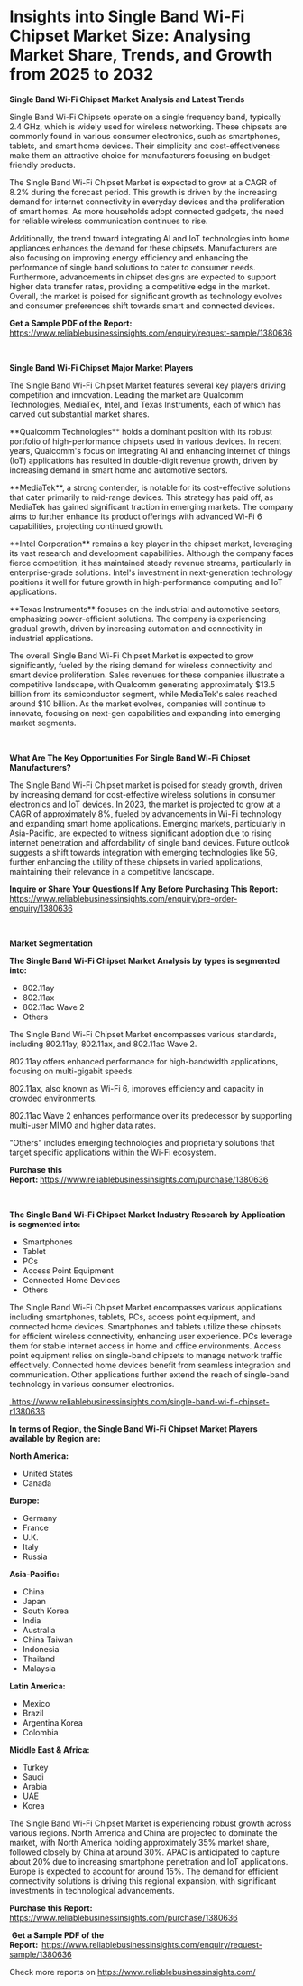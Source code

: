 <p><h1>Insights into Single Band Wi-Fi Chipset Market Size: Analysing Market Share, Trends, and Growth from 2025 to 2032</h1></p><p><strong>Single Band Wi-Fi Chipset Market Analysis and Latest Trends</strong></p>
<p><p>Single Band Wi-Fi Chipsets operate on a single frequency band, typically 2.4 GHz, which is widely used for wireless networking. These chipsets are commonly found in various consumer electronics, such as smartphones, tablets, and smart home devices. Their simplicity and cost-effectiveness make them an attractive choice for manufacturers focusing on budget-friendly products.</p><p>The Single Band Wi-Fi Chipset Market is expected to grow at a CAGR of 8.2% during the forecast period. This growth is driven by the increasing demand for internet connectivity in everyday devices and the proliferation of smart homes. As more households adopt connected gadgets, the need for reliable wireless communication continues to rise.</p><p>Additionally, the trend toward integrating AI and IoT technologies into home appliances enhances the demand for these chipsets. Manufacturers are also focusing on improving energy efficiency and enhancing the performance of single band solutions to cater to consumer needs. Furthermore, advancements in chipset designs are expected to support higher data transfer rates, providing a competitive edge in the market. Overall, the market is poised for significant growth as technology evolves and consumer preferences shift towards smart and connected devices.</p></p>
<p><strong>Get a Sample PDF of the Report:&nbsp;</strong> <a href="https://www.reliablebusinessinsights.com/enquiry/request-sample/1380636?utm_campaign=2180&utm_medium=2&utm_source=Github&utm_content=ia&utm_term=06042025&utm_id=single-band-wi-fi-chipset">https://www.reliablebusinessinsights.com/enquiry/request-sample/1380636</a></p>
<p>&nbsp;</p>
<p><strong>Single Band Wi-Fi Chipset Major Market Players</strong></p>
<p><p>The Single Band Wi-Fi Chipset Market features several key players driving competition and innovation. Leading the market are Qualcomm Technologies, MediaTek, Intel, and Texas Instruments, each of which has carved out substantial market shares.</p><p>**Qualcomm Technologies** holds a dominant position with its robust portfolio of high-performance chipsets used in various devices. In recent years, Qualcomm's focus on integrating AI and enhancing internet of things (IoT) applications has resulted in double-digit revenue growth, driven by increasing demand in smart home and automotive sectors.</p><p>**MediaTek**, a strong contender, is notable for its cost-effective solutions that cater primarily to mid-range devices. This strategy has paid off, as MediaTek has gained significant traction in emerging markets. The company aims to further enhance its product offerings with advanced Wi-Fi 6 capabilities, projecting continued growth.</p><p>**Intel Corporation** remains a key player in the chipset market, leveraging its vast research and development capabilities. Although the company faces fierce competition, it has maintained steady revenue streams, particularly in enterprise-grade solutions. Intel's investment in next-generation technology positions it well for future growth in high-performance computing and IoT applications.</p><p>**Texas Instruments** focuses on the industrial and automotive sectors, emphasizing power-efficient solutions. The company is experiencing gradual growth, driven by increasing automation and connectivity in industrial applications.</p><p>The overall Single Band Wi-Fi Chipset Market is expected to grow significantly, fueled by the rising demand for wireless connectivity and smart device proliferation. Sales revenues for these companies illustrate a competitive landscape, with Qualcomm generating approximately $13.5 billion from its semiconductor segment, while MediaTek's sales reached around $10 billion. As the market evolves, companies will continue to innovate, focusing on next-gen capabilities and expanding into emerging market segments.</p></p>
<p>&nbsp;</p>
<p><strong>What Are The Key Opportunities For Single Band Wi-Fi Chipset Manufacturers?</strong></p>
<p><p>The Single Band Wi-Fi Chipset market is poised for steady growth, driven by increasing demand for cost-effective wireless solutions in consumer electronics and IoT devices. In 2023, the market is projected to grow at a CAGR of approximately 8%, fueled by advancements in Wi-Fi technology and expanding smart home applications. Emerging markets, particularly in Asia-Pacific, are expected to witness significant adoption due to rising internet penetration and affordability of single band devices. Future outlook suggests a shift towards integration with emerging technologies like 5G, further enhancing the utility of these chipsets in varied applications, maintaining their relevance in a competitive landscape.</p></p>
<p><strong>Inquire or Share Your Questions If Any Before Purchasing This Report:</strong> <a href="https://www.reliablebusinessinsights.com/enquiry/pre-order-enquiry/1380636?utm_campaign=2180&utm_medium=2&utm_source=Github&utm_content=ia&utm_term=06042025&utm_id=single-band-wi-fi-chipset">https://www.reliablebusinessinsights.com/enquiry/pre-order-enquiry/1380636</a></p>
<p>&nbsp;</p>
<p><strong>Market Segmentation</strong></p>
<p><strong>The Single Band Wi-Fi Chipset Market Analysis by types is segmented into:</strong></p>
<p><ul><li>802.11ay</li><li>802.11ax</li><li>802.11ac Wave 2</li><li>Others</li></ul></p>
<p><p>The Single Band Wi-Fi Chipset Market encompasses various standards, including 802.11ay, 802.11ax, and 802.11ac Wave 2. </p><p>802.11ay offers enhanced performance for high-bandwidth applications, focusing on multi-gigabit speeds. </p><p>802.11ax, also known as Wi-Fi 6, improves efficiency and capacity in crowded environments. </p><p>802.11ac Wave 2 enhances performance over its predecessor by supporting multi-user MIMO and higher data rates. </p><p>"Others" includes emerging technologies and proprietary solutions that target specific applications within the Wi-Fi ecosystem.</p></p>
<p><strong>Purchase this Report:&nbsp;</strong><a href="https://www.reliablebusinessinsights.com/purchase/1380636?utm_campaign=2180&utm_medium=2&utm_source=Github&utm_content=ia&utm_term=06042025&utm_id=single-band-wi-fi-chipset">https://www.reliablebusinessinsights.com/purchase/1380636</a></p>
<p>&nbsp;</p>
<p><strong>The Single Band Wi-Fi Chipset Market Industry Research by Application is segmented into:</strong></p>
<p><ul><li>Smartphones</li><li>Tablet</li><li>PCs</li><li>Access Point Equipment</li><li>Connected Home Devices</li><li>Others</li></ul></p>
<p><p>The Single Band Wi-Fi Chipset Market encompasses various applications including smartphones, tablets, PCs, access point equipment, and connected home devices. Smartphones and tablets utilize these chipsets for efficient wireless connectivity, enhancing user experience. PCs leverage them for stable internet access in home and office environments. Access point equipment relies on single-band chipsets to manage network traffic effectively. Connected home devices benefit from seamless integration and communication. Other applications further extend the reach of single-band technology in various consumer electronics.</p></p>
<p><a href="https://www.reliablebusinessinsights.com/single-band-wi-fi-chipset-r1380636?utm_campaign=2180&utm_medium=2&utm_source=Github&utm_content=ia&utm_term=06042025&utm_id=single-band-wi-fi-chipset">&nbsp;https://www.reliablebusinessinsights.com/single-band-wi-fi-chipset-r1380636</a></p>
<p><strong>In terms of Region, the Single Band Wi-Fi Chipset Market Players available by Region are:</strong></p>
<p>
    <p> <strong> North America: </strong>
        <ul>
            <li>United States</li>
            <li>Canada</li>
        </ul>
        </p> 
    <p> <strong> Europe: </strong>
        <ul>
            <li>Germany</li>
            <li>France</li>
            <li>U.K.</li>
            <li>Italy</li>
            <li>Russia</li>
        </ul>
        </p> 
    <p> <strong> Asia-Pacific: </strong>
        <ul>
            <li>China</li>
            <li>Japan</li>
            <li>South Korea</li>
            <li>India</li>
            <li>Australia</li>
            <li>China Taiwan</li>
            <li>Indonesia</li>
            <li>Thailand</li>
            <li>Malaysia</li>
        </ul>
        </p> 
    <p> <strong> Latin America: </strong>
        <ul>
            <li>Mexico</li>
            <li>Brazil</li>
            <li>Argentina Korea</li>
            <li>Colombia</li>
        </ul>
        </p> 
    <p> <strong> Middle East & Africa: </strong>
        <ul>
            <li>Turkey</li>
            <li>Saudi</li>
            <li>Arabia</li>
            <li>UAE</li>
            <li>Korea</li>
        </ul>
    </p>
    </p>
<p><p>The Single Band Wi-Fi Chipset Market is experiencing robust growth across various regions. North America and China are projected to dominate the market, with North America holding approximately 35% market share, followed closely by China at around 30%. APAC is anticipated to capture about 20% due to increasing smartphone penetration and IoT applications. Europe is expected to account for around 15%. The demand for efficient connectivity solutions is driving this regional expansion, with significant investments in technological advancements.</p></p>
<p><strong>Purchase this Report: </strong><a href="https://www.reliablebusinessinsights.com/purchase/1380636?utm_campaign=2180&utm_medium=2&utm_source=Github&utm_content=ia&utm_term=06042025&utm_id=single-band-wi-fi-chipset">https://www.reliablebusinessinsights.com/purchase/1380636</a></p>
<p>&nbsp;<strong>Get a Sample PDF of the Report:&nbsp;&nbsp;</strong><a href="https://www.reliablebusinessinsights.com/enquiry/request-sample/1380636?utm_campaign=2180&utm_medium=2&utm_source=Github&utm_content=ia&utm_term=06042025&utm_id=single-band-wi-fi-chipset">https://www.reliablebusinessinsights.com/enquiry/request-sample/1380636</a></p>
<p><strong></strong></p>
<p>Check more reports on <a href="https://www.reliablebusinessinsights.com/?utm_campaign=2180&utm_medium=2&utm_source=Github&utm_content=ia&utm_term=06042025&utm_id=single-band-wi-fi-chipset">https://www.reliablebusinessinsights.com/</a></p>